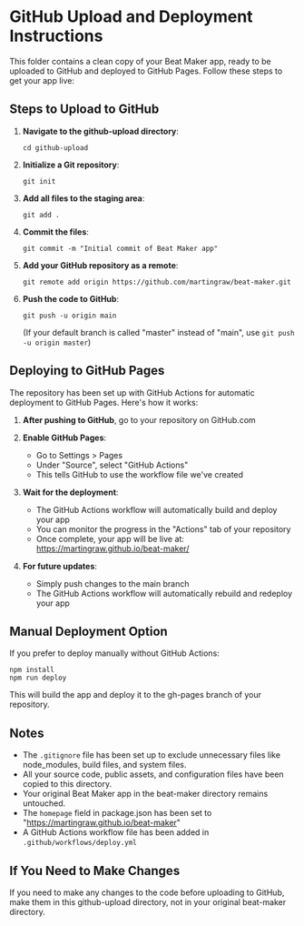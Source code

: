 # GitHub Upload and Deployment Instructions

This folder contains a clean copy of your Beat Maker app, ready to be uploaded to GitHub and deployed to GitHub Pages. Follow these steps to get your app live:

## Steps to Upload to GitHub

1. **Navigate to the github-upload directory**:
   ```
   cd github-upload
   ```

2. **Initialize a Git repository**:
   ```
   git init
   ```

3. **Add all files to the staging area**:
   ```
   git add .
   ```

4. **Commit the files**:
   ```
   git commit -m "Initial commit of Beat Maker app"
   ```

5. **Add your GitHub repository as a remote**:
   ```
   git remote add origin https://github.com/martingraw/beat-maker.git
   ```

6. **Push the code to GitHub**:
   ```
   git push -u origin main
   ```
   (If your default branch is called "master" instead of "main", use `git push -u origin master`)

## Deploying to GitHub Pages

The repository has been set up with GitHub Actions for automatic deployment to GitHub Pages. Here's how it works:

1. **After pushing to GitHub**, go to your repository on GitHub.com

2. **Enable GitHub Pages**:
   - Go to Settings > Pages
   - Under "Source", select "GitHub Actions"
   - This tells GitHub to use the workflow file we've created

3. **Wait for the deployment**:
   - The GitHub Actions workflow will automatically build and deploy your app
   - You can monitor the progress in the "Actions" tab of your repository
   - Once complete, your app will be live at: https://martingraw.github.io/beat-maker/

4. **For future updates**:
   - Simply push changes to the main branch
   - The GitHub Actions workflow will automatically rebuild and redeploy your app

## Manual Deployment Option

If you prefer to deploy manually without GitHub Actions:

```
npm install
npm run deploy
```

This will build the app and deploy it to the gh-pages branch of your repository.

## Notes

- The `.gitignore` file has been set up to exclude unnecessary files like node_modules, build files, and system files.
- All your source code, public assets, and configuration files have been copied to this directory.
- Your original Beat Maker app in the beat-maker directory remains untouched.
- The `homepage` field in package.json has been set to "https://martingraw.github.io/beat-maker"
- A GitHub Actions workflow file has been added in `.github/workflows/deploy.yml`

## If You Need to Make Changes

If you need to make any changes to the code before uploading to GitHub, make them in this github-upload directory, not in your original beat-maker directory.
